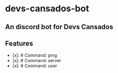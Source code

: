 # devs-cansados-bot
An discord bot for Devs Cansados
---
## Features
* [x]:  # Command: ping
* [x]:  # Command: server
* [x]:  # Command: user